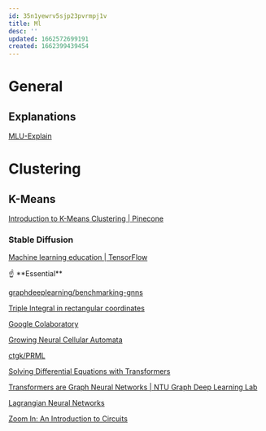 ```yaml
---
id: 35n1yewrv5sjp23pvrmpj1v
title: Ml
desc: ''
updated: 1662572699191
created: 1662399439454
---
```



# General

## Explanations

[MLU-Explain](https://mlu-explain.github.io/)

# Clustering

## K-Means

[Introduction to K-Means Clustering | Pinecone](https://www.pinecone.io/learn/k-means-clustering/)

### Stable Diffusion

[](https://multimodal.art/)

[Machine learning education | TensorFlow](https://www.tensorflow.org/resources/learn-ml)

<aside>
☝ **Essential**

</aside>

[graphdeeplearning/benchmarking-gnns](https://github.com/graphdeeplearning/benchmarking-gnns)

[Triple Integral in rectangular coordinates](https://www.geogebra.org/m/jvkB8CJd)

[Google Colaboratory](https://colab.research.google.com/github/google/neural-tangents/blob/master/notebooks/neural_tangents_cookbook.ipynb#scrollTo=Lt74vgCVNN2b)

[Growing Neural Cellular Automata](https://distill.pub/2020/growing-ca/)

[ctgk/PRML](https://github.com/ctgk/PRML)

[Solving Differential Equations with Transformers](https://medium.com/analytics-vidhya/solving-differential-equations-with-transformers-21648d3a1695)

[Transformers are Graph Neural Networks | NTU Graph Deep Learning Lab](https://graphdeeplearning.github.io/post/transformers-are-gnns/)

[Lagrangian Neural Networks](https://greydanus.github.io/2020/03/10/lagrangian-nns/)

[Zoom In: An Introduction to Circuits](https://distill.pub/2020/circuits/zoom-in/)
